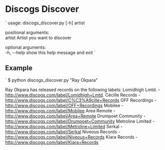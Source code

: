 Discogs Discover
================


`
usage: discogs_discover.py [-h] artist

positional arguments:  
    artist      Artist you want to discover

optional arguments:  
    -h, --help  show this help message and exit
`  
  
  
Example
-------

`
$ python discogs_discover.py "Ray Okpara"

Ray Okpara has released records on the following labels:
Lomidhigh Lmtd. - http://www.discogs.com/label/Lomidhigh+Lmtd.
Cécille Records - http://www.discogs.com/label/C%C3%A9cille+Records
OFF Recordings - http://www.discogs.com/label/OFF+Recordings
Mobilee - http://www.discogs.com/label/Mobilee
Area Remote - http://www.discogs.com/label/Area+Remote
Drumpoet Community - http://www.discogs.com/label/Drumpoet+Community
Metroline Limited - http://www.discogs.com/label/Metroline+Limited
Serkal - http://www.discogs.com/label/Serkal
Niveous Records - http://www.discogs.com/label/Niveous+Records
Kiara Records - http://www.discogs.com/label/Kiara+Records
`